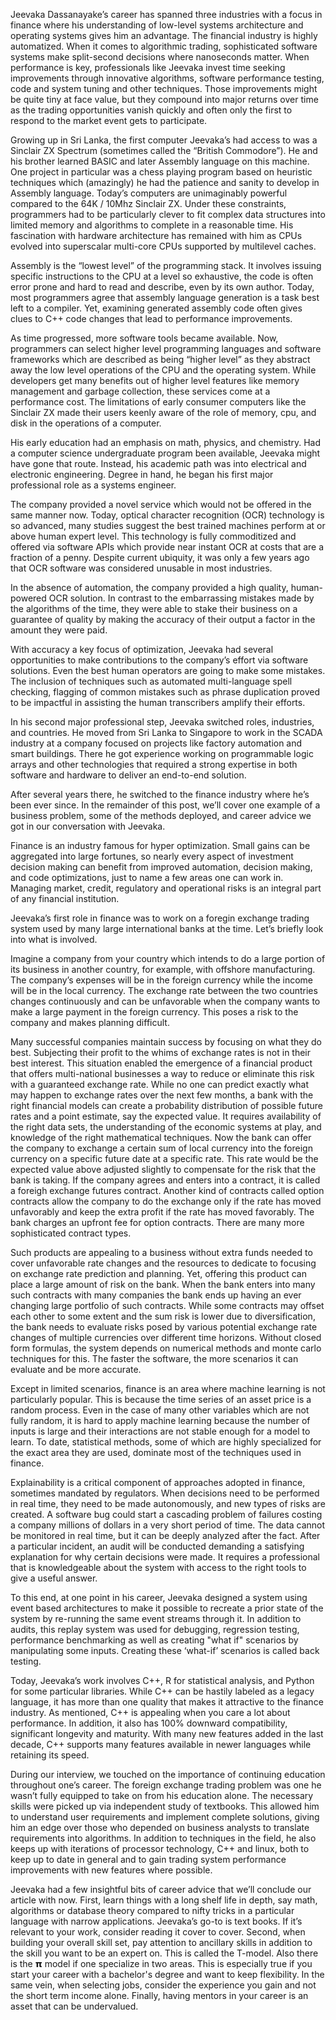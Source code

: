Jeevaka Dassanayake’s career has spanned three industries with a focus in finance where his understanding of low-level systems architecture and operating systems gives him an advantage.  The financial industry is highly automatized.  When it comes to algorithmic trading, sophisticated software systems make split-second decisions where nanoseconds matter.  When performance is key, professionals like Jeevaka invest time seeking improvements through innovative algorithms, software performance testing, code and system tuning and other techniques.  Those improvements might be quite tiny at face value, but they compound into major returns over time as the trading opportunities vanish quickly and often only the first to respond to the market event gets to participate.

Growing up in Sri Lanka, the first computer Jeevaka’s had access to was a Sinclair ZX Spectrum (sometimes called the “British Commodore”).  He and his brother learned BASIC and later Assembly language on this machine.  One project in particular was a chess playing program based on heuristic techniques which (amazingly) he had the patience and sanity to develop in Assembly language.  Today’s computers are unimaginably powerful compared to the 64K / 10Mhz Sinclair ZX.  Under these constraints, programmers had to be particularly clever to fit complex data structures into limited memory and algorithms to complete in a reasonable time. His fascination with hardware architecture has remained with him as CPUs evolved into superscalar multi-core CPUs supported by multilevel caches. 

Assembly is the “lowest level” of the programming stack.  It involves issuing specific instructions to the CPU at a level so exhaustive, the code is often error prone and hard to read and describe, even by its own author.  Today, most programmers agree that assembly language generation is a task best left to a compiler.  Yet, examining generated assembly code often gives clues to C++ code changes that lead to performance improvements. 

As time progressed, more software tools became available.  Now, programmers can select higher level programming languages and software frameworks which are described as being “higher level” as they abstract away the low level operations of the CPU and the operating system.  While developers get many benefits out of higher level features like memory management and garbage collection, these services come at a performance cost.  The limitations of early consumer computers like the Sinclair ZX made their users keenly aware of the role of memory, cpu, and disk in the operations of a computer.

His early education had an emphasis on math, physics, and chemistry.  Had a computer science undergraduate program been available, Jeevaka might have gone that route.  Instead, his academic path was into electrical and electronic engineering.  Degree in hand, he began his first major professional role as a systems engineer.

The company provided a novel service which would not be offered in the same manner now.  Today, optical character recognition (OCR) technology is so advanced, many studies suggest the best trained machines perform at or above human expert level.  This technology is fully commoditized and offered via software APIs which provide near instant OCR at costs that are a fraction of a penny.  Despite current ubiquity, it was only a few years ago that OCR software was considered unusable in most industries.

In the absence of automation, the company provided a high quality, human-powered OCR solution.  In contrast to the embarrassing mistakes made by the algorithms of the time, they were able to stake their business on a guarantee of quality by making the accuracy of their output a factor in the amount they were paid.

With accuracy a key focus of optimization, Jeevaka had several opportunities to make contributions to the company’s effort via software solutions.  Even the best human operators are going to make some mistakes.  The inclusion of techniques such as automated multi-language spell checking, flagging of common mistakes such as phrase duplication proved to be impactful in assisting the human transcribers amplify their efforts.

In his second major professional step, Jeevaka switched roles, industries, and countries.  He moved from Sri Lanka to Singapore to work in the SCADA industry at a company focused on projects like factory automation and smart buildings.  There he got experience working on programmable logic arrays and other technologies that required a strong expertise in both software and hardware to deliver an end-to-end solution.

After several years there, he switched to the finance industry where he’s been ever since.  In the remainder of this post, we’ll cover one example of a business problem, some of the methods deployed, and career advice we got in our conversation with Jeevaka.

Finance is an industry famous for hyper optimization.  Small gains can be aggregated into large fortunes, so nearly every aspect of investment decision making can benefit from improved automation, decision making, and code optimizations, just to name a few areas one can work in.  Managing market, credit, regulatory and operational risks is an integral part of any financial institution. 

Jeevaka’s first role in finance was to work on a foregin exchange trading system used by many large international banks at the time.  Let’s briefly look into what is involved.

Imagine a company from your country which intends to do a large portion of its business in another country, for example, with offshore manufacturing.  The company’s expenses will be in the foreign currency while the income will be in the local currency. The exchange rate between the two countries changes continuously and can be unfavorable when the company wants to make a large payment in the foreign currency. This poses a risk to the company and makes planning difficult.

Many successful companies maintain success by focusing on what they do best.  Subjecting their profit to the whims of exchange rates is not in their best interest.  This situation enabled the emergence of a financial product that offers multi-national businesses a way to reduce or eliminate this risk with a guaranteed exchange rate.  While no one can predict exactly what may happen to exchange rates over the next few months, a bank with the right financial models can create a probability distribution of possible future rates and a point estimate, say the expected value. It requires availability of the right data sets, the understanding of the economic systems at play, and knowledge of the right mathematical techniques. Now the bank can offer the company to exchange a certain sum of local currency into the foreign currency on a specific future date at a specific rate. This rate would be the expected value above adjusted slightly to compensate for the risk that the bank is taking. If the company agrees and enters into a contract, it is called a foreigh exchange futures contract.  Another kind of contracts called option contracts allow the company to do the exchange only if the rate has moved unfavorably and keep the extra profit if the rate has moved favorably.  The bank charges an upfront fee for option contracts. There are many more sophisticated contract types.

Such products are appealing to a business without extra funds needed to cover unfavorable rate changes and the resources to dedicate to focusing on exchange rate prediction and planning.  Yet, offering this product can place a large amount of risk on the bank.  When the bank enters into many such contracts with many companies the bank ends up having an ever changing large portfolio of such contracts.  While some contracts may offset each other to some extent and the sum risk is lower due to diversification, the bank needs to evaluate risks posed by various potential exchange rate changes of multiple currencies over different time horizons.  Without closed form formulas, the system depends on numerical methods and monte carlo techniques for this.  The faster the software, the more scenarios it can evaluate and be more accurate. 

Except in limited scenarios, finance is an area where machine learning is not particularly popular.  This is because the time series of an asset price is a random process. Even in the case of many other variables which are not fully random, it is hard to apply machine learning because the number of inputs is large and their interactions are not stable enough for a model to learn. To date, statistical methods, some of which are highly specialized for the exact area they are used, dominate most of the techniques used in finance.

Explainability is a critical component of approaches adopted in finance, sometimes mandated by regulators.  When decisions need to be performed in real time, they need to be made autonomously, and new types of risks are created.  A software bug could start a cascading problem of failures costing a company millions of dollars in a very short period of time.  The data cannot be monitored in real time, but it can be deeply analyzed after the fact.  After a particular incident, an audit will be conducted demanding a satisfying explanation for why certain decisions were made.  It requires a professional that is knowledgeable about the system with access to the right tools to give a useful answer.

To this end, at one point in his career, Jeevaka designed a system using event based architectures to make it possible to recreate a prior state of the system by re-running the same event streams through it.  In addition to audits, this replay system was used for debugging, regression testing, performance benchmarking as well as creating "what if" scenarios by manipulating some inputs. Creating these ‘what-if’ scenarios is called back testing.

Today, Jeevaka’s work involves C++, R for statistical analysis, and Python for some particular libraries.  While C++ can be hastily labeled as a legacy language, it has more than one quality that makes it attractive to the finance industry.  As mentioned, C++ is appealing when you care a lot about performance.  In addition, it also has 100% downward compatibility,  significant longevity and maturity.  With many new features added in the last decade, C++ supports many features available in newer languages while retaining its speed.

During our interview, we touched on the importance of continuing education throughout one’s career.  The foreign exchange trading problem was one he wasn’t fully equipped to take on from his education alone.  The necessary skills were picked up via independent study of textbooks.  This allowed him to understand user requirements and implement complete solutions, giving him an edge over those who depended on business analysts to translate requirements into algorithms.  In addition to techniques in the field, he also keeps up with iterations of processor technology, C++ and linux, both to keep up to date in general and to gain trading system performance improvements with new features where possible.

Jeevaka had a few insightful bits of career advice that we’ll conclude our article with now.  First, learn things with a long shelf life in depth, say math, algorithms or database theory compared to nifty tricks in a particular language with narrow applications. Jeevaka’s go-to is text books. If it’s relevant to your work, consider reading it cover to cover. Second, when building your overall skill set, pay attention to ancillary skills in addition to the skill you want to be an expert on. This is called the T-model. Also there is the 𝝿 model if one specialize in two areas. This is especially true if you start your career with a bachelor's degree and want to keep flexibility.  In the same vein, when selecting jobs, consider the experience you gain and not the short term income alone. Finally, having mentors in your career is an asset that can be undervalued.  
